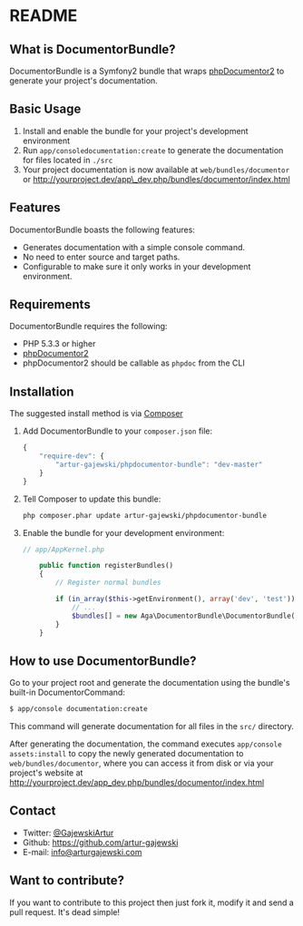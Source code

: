 README
======

What is DocumentorBundle?
-------------------------

DocumentorBundle is a Symfony2 bundle that wraps [phpDocumentor2](https://github.com/phpDocumentor/phpDocumentor2) to generate your project's documentation.


Basic Usage
-----------

1. Install and enable the bundle for your project's development environment
2. Run `app/consoledocumentation:create` to generate the documentation for files located in `./src`
3. Your project documentation is now available at `web/bundles/documentor` or http://yourproject.dev/app\_dev.php/bundles/documentor/index.html


Features
--------

DocumentorBundle boasts the following features:

* Generates documentation with a simple console command.
* No need to enter source and target paths.
* Configurable to make sure it only works in your development environment.


Requirements
------------

DocumentorBundle requires the following:

* PHP 5.3.3 or higher
* [phpDocumentor2](https://github.com/phpDocumentor/phpDocumentor2) 
* phpDocumentor2 should be callable as `phpdoc` from the CLI


Installation
------------

The suggested install method is via [Composer](http://getcomposer.org)

1. Add DocumentorBundle to your `composer.json` file:

    ```js
    {
        "require-dev": {
            "artur-gajewski/phpdocumentor-bundle": "dev-master"
        }
    }
    ```

2. Tell Composer to update this bundle:

    ```bash
    php composer.phar update artur-gajewski/phpdocumentor-bundle
    ```

3. Enable the bundle for your development environment:

    ```php
    // app/AppKernel.php

        public function registerBundles()
        {
            // Register normal bundles

            if (in_array($this->getEnvironment(), array('dev', 'test'))) {
                // ...
                $bundles[] = new Aga\DocumentorBundle\DocumentorBundle();
            }
        }
    ```


How to use DocumentorBundle?
----------------------------

Go to your project root and generate the documentation using the bundle's built-in DocumentorCommand:

```bash
$ app/console documentation:create
```

This command will generate documentation for all files in the `src/` directory.

After generating the documentation, the command executes `app/console assets:install` to copy the newly generated documentation to `web/bundles/documentor`, where you can access it from disk or via your project's website at http://yourproject.dev/app_dev.php/bundles/documentor/index.html


Contact
-------

* Twitter: [@GajewskiArtur](http://twitter.com/GajewskiArtur)
* Github: <https://github.com/artur-gajewski>
* E-mail:  [info@arturgajewski.com](mailto:info@arturgajewski.com)


Want to contribute?
-------------------

If you want to contribute to this project then just fork it, modify it and send a pull request. It's dead simple!

